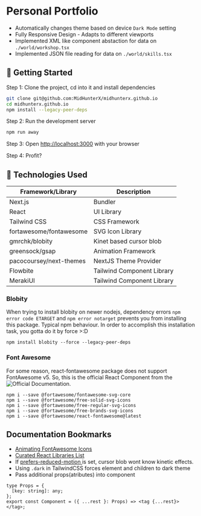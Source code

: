 # Personal Portfolio

- Automatically changes theme based on device `Dark Mode` setting
- Fully Responsive Design - Adapts to different viewports
- Implemented XML like component abstaction for data on `./world/workshop.tsx`
- Implemented JSON file reading for data on `./world/skills.tsx`

## 🍻 Getting Started

Step 1: Clone the project, cd into it and install dependencies

```bash
git clone git@github.com:MidHunterX/midhunterx.github.io
cd midhunterx.github.io
npm install --legacy-peer-deps
```

Step 2: Run the development server

```bash
npm run away
```

Step 3: Open [http://localhost:3000](http://localhost:3000) with your browser

Step 4: Profit?

## 💽 Technologies Used

| Framework/Library       | Description                |
| ----------------------- | -------------------------- |
| Next.js                 | Bundler                    |
| React                   | UI Library                 |
| Tailwind CSS            | CSS Framework              |
| fortawesome/fontawesome | SVG Icon Library           |
| gmrchk/blobity          | Kinet based cursor blob    |
| greensock/gsap          | Animation Framework        |
| pacocoursey/next-themes | NextJS Theme Provider      |
| Flowbite                | Tailwind Component Library |
| MerakiUI                | Tailwind Component Library |

### Blobity

When trying to install blobity on newer nodejs, dependency errors `npm error code ETARGET` and `npm error notarget` prevents you from installing this package. Typical npm behaviour. In order to accomplish this installation task, you gotta do it by force >:D

```
npm install blobity --force --legacy-peer-deps
```

### Font Awesome

For some reason, react-fontawesome package does not support FontAwesome v5. So, this is the official React Component from the ![Official Documentation](https://docs.fontawesome.com/web/use-with/react).

```
npm i --save @fortawesome/fontawesome-svg-core
npm i --save @fortawesome/free-solid-svg-icons
npm i --save @fortawesome/free-regular-svg-icons
npm i --save @fortawesome/free-brands-svg-icons
npm i --save @fortawesome/react-fontawesome@latest
```

## Documentation Bookmarks

- [Animating FontAwesome Icons](https://docs.fontawesome.com/web/style/animate/)
- [Curated React Libraries List](https://github.com/brillout/awesome-react-components)
- If [ prefers-reduced-motion ](https://developer.mozilla.org/en-US/docs/Web/CSS/@media/prefers-reduced-motion) is set, cursor blob wont know kinetic effects.
- Using `.dark` in TailwindCSS forces element and children to dark theme
- Pass additional props(atributes) into component

```tsx
type Props = {
  [key: string]: any;
};
export const Component = ({ ...rest }: Props) => <tag {...rest}> </tag>;
```
